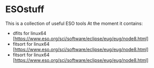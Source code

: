 # ESOstuff
This is a collection of useful ESO tools
At the moment it contains:
* dfits for linux64 [https://www.eso.org/sci/software/eclipse/eug/eug/node8.html]
* fitsort for linux64 [https://www.eso.org/sci/software/eclipse/eug/eug/node8.html]
* fitsort for linux64 [https://www.eso.org/sci/software/eclipse/eug/eug/node8.html]
